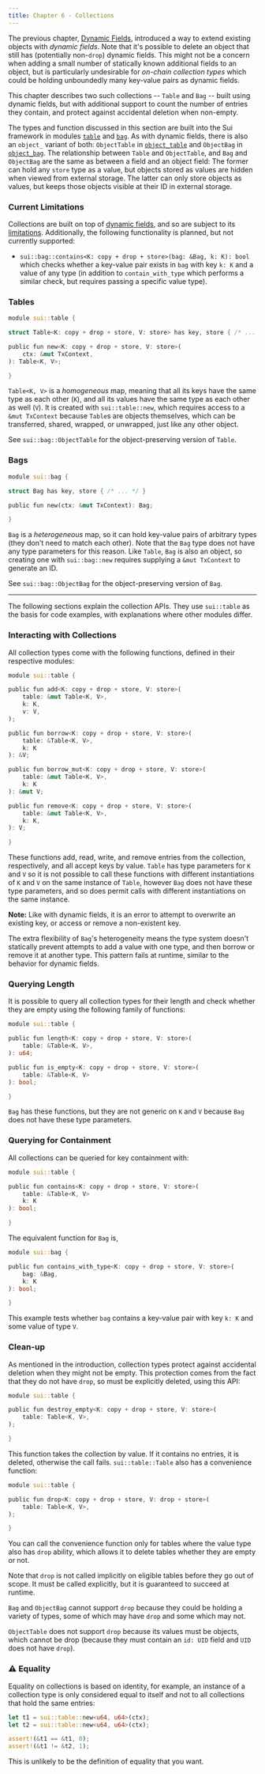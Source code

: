 ```yaml
---
title: Chapter 6 - Collections
---
```


The previous chapter, [Dynamic Fields](ch5-dynamic-fields.md), introduced a way to extend existing objects with *dynamic fields*. Note that it's possible to delete an object that still has (potentially non-`drop`) dynamic fields. This might not be a concern when adding a small number of statically known additional fields to an object, but is particularly undesirable for *on-chain collection types* which could be holding unboundedly many key-value pairs as dynamic fields.

This chapter describes two such collections -- `Table` and `Bag` -- built using dynamic fields, but with additional support to count the number of entries they contain, and protect against accidental deletion when non-empty.

The types and function discussed in this section are built into the Sui framework in modules [`table`](https://github.com/MystenLabs/sui/blob/main/crates/sui-framework/sources/table.move) and [`bag`](https://github.com/MystenLabs/sui/blob/main/crates/sui-framework/sources/bag.move). As with dynamic fields, there is also an `object_` variant of both: `ObjectTable` in [`object_table`](https://github.com/MystenLabs/sui/blob/main/crates/sui-framework/sources/object_table.move) and `ObjectBag` in [`object_bag`](https://github.com/MystenLabs/sui/blob/main/crates/sui-framework/sources/object_bag.move). The relationship between `Table` and `ObjectTable`, and `Bag` and `ObjectBag` are the same as between a field and an object field: The former can hold any `store` type as a value, but objects stored as values are hidden when viewed from external storage. The latter can only store objects as values, but keeps those objects visible at their ID in external storage.

### Current Limitations

Collections are built on top of [dynamic fields](ch5-dynamic-fields.md), and so are subject to its [limitations](ch5-dynamic-fields.md#current-limitations). Additionally, the following functionality is planned, but not currently supported:

- `sui::bag::contains<K: copy + drop + store>(bag: &Bag, k: K): bool` which checks whether a key-value pair exists in `bag` with key `k: K` and a value of any type (in addition to `contain_with_type` which performs a similar check, but requires passing a specific value type).


### Tables

```rust
module sui::table {

struct Table<K: copy + drop + store, V: store> has key, store { /* ... */ }

public fun new<K: copy + drop + store, V: store>(
    ctx: &mut TxContext,
): Table<K, V>;

}
```

`Table<K, V>` is a *homogeneous* map, meaning that all its keys have the same type as each other (`K`), and all its values have the same type as each other as well (`V`). It is created with `sui::table::new`, which requires access to a `&mut TxContext` because `Table`s are objects themselves, which can be transferred, shared, wrapped, or unwrapped, just like any other object.

See `sui::bag::ObjectTable` for the object-preserving version of `Table`.

### Bags

```rust
module sui::bag {

struct Bag has key, store { /* ... */ }

public fun new(ctx: &mut TxContext): Bag;

}
```

`Bag` is a *heterogeneous* map, so it can hold key-value pairs of arbitrary types (they don't need to match each other). Note that the `Bag` type does not have any type parameters for this reason. Like `Table`, `Bag` is also an object, so creating one with `sui::bag::new` requires supplying a `&mut TxContext` to generate an ID.

See `sui::bag::ObjectBag` for the object-preserving version of `Bag`.

---

The following sections explain the collection APIs. They use `sui::table` as the basis for code examples, with explanations where other modules differ.

### Interacting with Collections

All collection types come with the following functions, defined in their respective modules:

```rust
module sui::table {

public fun add<K: copy + drop + store, V: store>(
    table: &mut Table<K, V>,
    k: K,
    v: V,
);

public fun borrow<K: copy + drop + store, V: store>(
    table: &Table<K, V>,
    k: K
): &V;

public fun borrow_mut<K: copy + drop + store, V: store>(
    table: &mut Table<K, V>,
    k: K
): &mut V;

public fun remove<K: copy + drop + store, V: store>(
    table: &mut Table<K, V>,
    k: K,
): V;

}
```

These functions add, read, write, and remove entries from the collection, respectively, and all accept keys by value. `Table` has type parameters for `K` and `V` so it is not possible to call these functions with different instantiations of `K` and `V` on the same instance of `Table`, however `Bag` does not have these type parameters, and so does permit calls with different instantiations on the same instance.

**Note:** Like with dynamic fields, it is an error to attempt to overwrite an existing key, or access or remove a non-existent key.

The extra flexibility of `Bag`'s heterogeneity means the type system doesn't statically prevent attempts to add a value with one type, and then borrow or remove it at another type. This pattern fails at runtime, similar to the behavior for dynamic fields.

### Querying Length

It is possible to query all collection types for their length and check whether they are empty using the following family of functions:

```rust
module sui::table {

public fun length<K: copy + drop + store, V: store>(
    table: &Table<K, V>,
): u64;

public fun is_empty<K: copy + drop + store, V: store>(
    table: &Table<K, V>
): bool;

}
```

`Bag` has these functions, but they are not generic on `K` and `V` because `Bag` does not have these type parameters.

### Querying for Containment

All collections can be queried for key containment with:

```rust
module sui::table {

public fun contains<K: copy + drop + store, V: store>(
    table: &Table<K, V>
    k: K
): bool;

}
```

The equivalent function for `Bag` is,

```rust
module sui::bag {

public fun contains_with_type<K: copy + drop + store, V: store>(
    bag: &Bag,
    k: K
): bool;

}
```

This example tests whether `bag` contains a key-value pair with key `k: K` and some value of type `V`.

### Clean-up

As mentioned in the introduction, collection types protect against accidental deletion when they might not be empty. This protection comes from the fact that they do not have `drop`, so must be explicitly deleted, using this API:

```rust
module sui::table {

public fun destroy_empty<K: copy + drop + store, V: store>(
    table: Table<K, V>,
);

}
```

This function takes the collection by value. If it contains no entries, it is deleted, otherwise the call fails. `sui::table::Table` also has a convenience function:

```rust
module sui::table {

public fun drop<K: copy + drop + store, V: drop + store>(
    table: Table<K, V>,
);

}
```

You can call the convenience function only for tables where the value type also has `drop` ability, which allows it to delete tables whether they are empty or not.

Note that `drop` is not called implicitly on eligible tables before they go out of scope. It must be called explicitly, but it is guaranteed to succeed at runtime.

`Bag` and `ObjectBag` cannot support `drop` because they could be holding a variety of types, some of which may have `drop` and some which may not.

`ObjectTable` does not support `drop` because its values must be objects, which cannot be drop (because they must contain an `id: UID` field and `UID` does not have `drop`).

### :warning: Equality

Equality on collections is based on identity, for example, an instance of a collection type is only considered equal to itself and not to all collections that hold the same entries:

```rust
let t1 = sui::table::new<u64, u64>(ctx);
let t2 = sui::table::new<u64, u64>(ctx);

assert!(&t1 == &t1, 0);
assert!(&t1 != &t2, 1);
```

This is unlikely to be the definition of equality that you want.
